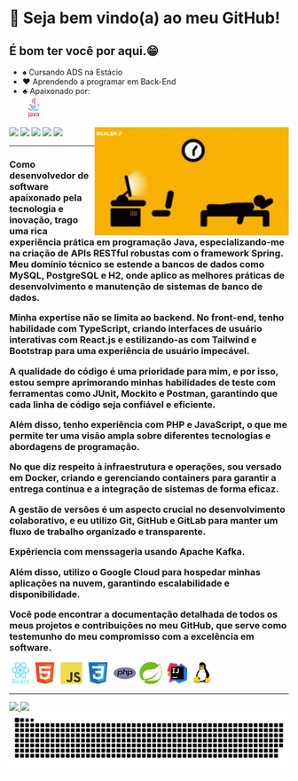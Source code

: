 

# 🙋 Seja bem vindo(a) ao meu GitHub! 
<h2> É bom ter você por aqui.😁</h2>


- ♠ Cursando ADS na Estácio
- ♥ Aprendendo a programar em Back-End
- ♣ Apaixonado por:<div><img src="https://github.com/devicons/devicon/blob/master/icons/java/java-original-wordmark.svg" title="Java" alt="Java" width="40" height="40"/></div>

<img src = "giphy.gif" width = "350px" align = "right">

<div>
   <a href="https://www.instagram.com/carlos_henrique_perei" target="_blank"><img src="https://img.shields.io/badge/-Instagram-%23E4405F?style=for-the-badge&logo=instagram&logoColor=white" target="_blank"></a>
   <a href="https://discord.gg/704137244016902214" target="_blank"><img src="https://img.shields.io/badge/Discord-7289DA?style=for-the-badge&logo=discord&logoColor=white" target="_blank"></a> 
  <a href="https://www.linkedin.com/in/carloshenriquepereirasoares" target="_blank"><img src="https://img.shields.io/badge/-LinkedIn-%230077B5?style=for-the-badge&logo=linkedin&logoColor=white" target="_blank"></a> 
  <a href="mailto:carloshenriquepereirasoaress@gmail.com"><img src="https://img.shields.io/badge/Gmail-D14836?style=for-the-badge&logo=gmail&logoColor=white"></a>
  <a href="https://wa.me/5551997658148" title="Para conversar comigo essece o link"><img src="https://img.shields.io/badge/WhatsApp-25D366?style=for-the-badge&logo=whatsapp&logoColor=white"></a>
</div>

---

<h3>Como desenvolvedor de software apaixonado pela tecnologia e inovação, trago uma rica experiência prática em programação Java, especializando-me na criação de APIs RESTful robustas com o framework Spring. Meu domínio técnico se estende a bancos de dados como MySQL, PostgreSQL e H2, onde aplico as melhores práticas de desenvolvimento e manutenção de sistemas de banco de dados.

Minha expertise não se limita ao backend. No front-end, tenho habilidade com TypeScript, criando interfaces de usuário interativas com React.js e estilizando-as com Tailwind e Bootstrap para uma experiência de usuário impecável.

A qualidade do código é uma prioridade para mim, e por isso, estou sempre aprimorando minhas habilidades de teste com ferramentas como JUnit, Mockito e Postman, garantindo que cada linha de código seja confiável e eficiente.

Além disso, tenho experiência com PHP e JavaScript, o que me permite ter uma visão ampla sobre diferentes tecnologias e abordagens de programação.

No que diz respeito à infraestrutura e operações, sou versado em Docker, criando e gerenciando containers para garantir a entrega contínua e a integração de sistemas de forma eficaz.

A gestão de versões é um aspecto crucial no desenvolvimento colaborativo, e eu utilizo Git, GitHub e GitLab para manter um fluxo de trabalho organizado e transparente.

Expêriencia com menssageria usando Apache Kafka.

Além disso, utilizo o Google Cloud para hospedar minhas aplicações na nuvem, garantindo escalabilidade e disponibilidade.

Você pode encontrar a documentação detalhada de todos os meus projetos e contribuições no meu GitHub, que serve como testemunho do meu compromisso com a excelência em software.</h3>


<div>
 <img src="https://github.com/devicons/devicon/blob/master/icons/react/react-original-wordmark.svg" title="React" alt="React" width="40" height="40"/>
 <img src="https://github.com/devicons/devicon/blob/master/icons/html5/html5-original.svg" title="HTML5" alt="HTML" width="40" height="40"/>&nbsp;
 <img src="https://github.com/devicons/devicon/blob/master/icons/javascript/javascript-original.svg" title="JavaScript" alt="JavaScript" width="40" height="40"/>&nbsp;
  <img src="https://github.com/devicons/devicon/blob/master/icons/css3/css3-original.svg" title="CSS" alt="CSS" width="40" height="40"/>&nbsp;
  <img src="https://github.com/devicons/devicon/blob/master/icons/php/php-original.svg" title="PHP" alt="PHP" width="40" height="40"/>&nbsp;
  <img src="https://github.com/devicons/devicon/blob/master/icons/spring/spring-original.svg" title="SpringBoot" alt="SpringBoot" width="40" height="40"/>&nbsp;
   <img src="https://github.com/devicons/devicon/blob/master/icons/intellij/intellij-original.svg" title="Intellij" alt="Intellij" width="40" height="40"/>
   <img src="https://github.com/devicons/devicon/blob/master/icons/linux/linux-original.svg" title="Linux" alt="Linux" width="40" height="40"/>
</div>  

---

<div>
  <a href="https://github.com/Carloshenriquepere">
    <img height="180em" src="https://github-readme-stats.vercel.app/api?username=carloshenriquepere&show_icons=true&theme=ambient_gradient&include_all_commits=true&count_private=true"/>
    <img height="180em" src="https://github-readme-stats.vercel.app/api/top-langs/?username=carloshenriquepere&layout=compact&langs_count=16&theme=ambient_gradient"/></div>

<picture>
  <source media="(prefers-color-scheme: dark)" srcset="https://raw.githubusercontent.com/carloshenriquepere/carloshenriquepere/output/github-contribution-grid-snake-dark.svg">
  <source media="(prefers-color-scheme: light)" srcset="https://raw.githubusercontent.com/carloshenriquepere/carloshenriquepere/output/github-contribution-grid-snake.svg">
  <img alt="github contribution grid snake animation" src="https://raw.githubusercontent.com/carloshenriquepere/carloshenriquepere/output/github-contribution-grid-snake.svg">
</picture>
